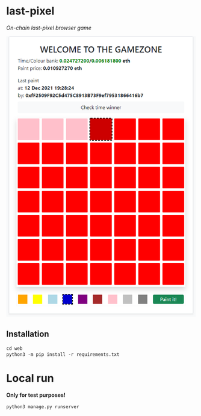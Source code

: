 # last-pixel
*On-chain last-pixel browser game*

![Screenshot](screenshot.png)

## Installation
```console
cd web
python3 -m pip install -r requirements.txt
```
# Local run
**Only for test purposes!**
```console
python3 manage.py runserver
```
